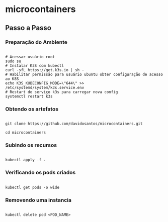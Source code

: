 # microcontainers


## Passo a Passo


### Preparação do Ambiente

```

# Acessar usuário root
sudo su
# Instalar K3S com kubectl
curl -sfL https://get.k3s.io | sh -
# Habilitar permissão para usuário ubuntu obter configuração de acesso ao K8S
echo K3S_KUBECONFIG_MODE=\"644\" >> /etc/systemd/system/k3s.service.env
# Restart do serviço k3s para carregar nova config
systemctl restart k3s

```

### Obtendo os artefatos

```

git clone https://github.com/davidosantos/microcontainers.git

cd microcontainers

```

###  Subindo os recursos

```

kubectl apply -f .

```

###  Verificando os pods criados

```

kubectl get pods -o wide

```

###  Removendo uma instancia

```

kubectl delete pod <POD_NAME>

```
